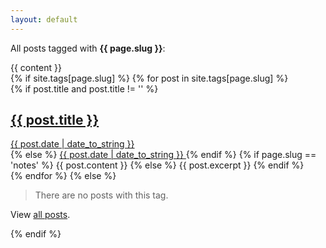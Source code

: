 ```yaml
---
layout: default
---
```


<div class="tag-lead">
  <p class="">
      All posts tagged with <strong>{{ page.slug }}</strong>:
  </p>
  {{ content }}
</div>
<div class="posts">
  {% if site.tags[page.slug] %}
    {% for post in site.tags[page.slug] %}
      <div class="post">
        {% if post.title and post.title != '' %}
            <h2 class="post-title">
                <a href="{{ post.url }}">
                    {{ post.title }}
                </a>
            </h2>
            <div class="post-meta">
                <a href="{{ post.url }}" class="post-date" rel="bookmark">
                    <time>{{ post.date | date_to_string }}</time>
                </a>
            </div>
        {% else %}
            <a href="{{ post.url }}" class="post-date">
              {{ post.date | date_to_string }}
            </a>
        {% endif %}
        {% if page.slug == 'notes' %}
            {{ post.content }}
        {% else %}
            {{ post.excerpt }}
        {% endif %}
      </div>
    {% endfor %}
  {% else %}
    <blockquote>
      <p>There are no posts with this tag.</p>
    </blockquote>
    <p>View <a href="/posts">all posts</a>.</p>
  {% endif %}
</div>
